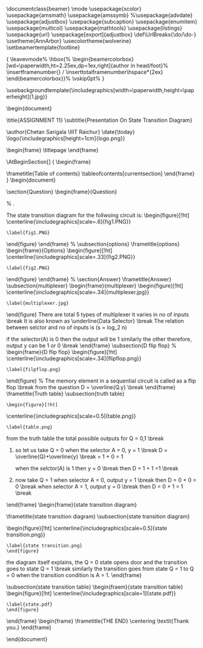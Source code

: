 
\documentclass{beamer}
\mode<presentation>
\usepackage{xcolor}
\usepackage{amsmath}
\usepackage{amssymb}
%\usepackage{advdate}
\usepackage{adjustbox}
\usepackage{subcaption}
\usepackage{enumitem}
\usepackage{multicol}
\usepackage{mathtools}
\usepackage{listings}
\usepackage{url}
\usepackage[export]{adjustbox}
\def\UrlBreaks{\do\/\do-}
\usetheme{AnnArbor}
\usecolortheme{wolverine}
\setbeamertemplate{footline}

{
  \leavevmode%
  \hbox{%
  \begin{beamercolorbox}[wd=\paperwidth,ht=2.25ex,dp=1ex,right]{author in head/foot}%
    \insertframenumber{} / \inserttotalframenumber\hspace*{2ex} 
  \end{beamercolorbox}}%
  \vskip0pt%
}

 \usebackgroundtemplate{\includegraphics[width=\paperwidth,height=\paperheight]{1.jpg}}

\begin{document}

\title{ASSIGNMENT 11}
\subtitle{Presentation On State Transition Diagram}

\author{Chetan Sarigala \\IIIT Raichur}
\date{\today}
\logo{\includegraphics[height=1cm]{logo.png}}

\begin{frame}
\titlepage
\end{frame}

\AtBeginSection[]
{
\begin{frame}

\frametitle{Table of contents}
\tableofcontents[currentsection]
\end{frame}
}
\begin{document}

\section{Question}
\begin{frame}{Question}

%
.



The state transition diagram for the follwoing circuit is:
\begin{figure}[!ht]
\centerline{\includegraphics[scale=.6]{fig1.PNG}}
    
    \label{fig1.PNG}
\end{figure}
\end{frame}
%
\subsection{options}
\frametitle{options}
\begin{frame}{Options}
\begin{figure}[!ht]
\centerline{\includegraphics[scale=.33]{fig2.PNG}}
    
    \label{fig2.PNG}
\end{figure}
\end{frame}
%
\section{Answer}
\frametitle{Answer}
\subsection{multiplexer}
\begin{frame}{multiplexer}
 \begin{figure}[!ht]
\centerline{\includegraphics[scale=.34]{multiplexer.jpg}}
    
    \label{multiplexer.jpg}
    
\end{figure}
There are total 5 types of multiplexer it varies in no of inputs
\break 
It is also known as \underline{Data Selector}
\break
The relation between selctor and no of inputs is (s = log_2 n)

if the selector(A) is 0 then the output will be 1 similarly the other
therefore, output y can be 1 or 0
\break
\end{frame}
\subsection{D flip flop}
%
\begin{frame}{D flip flop}
    \begin{figure}[!ht]
\centerline{\includegraphics[scale=.34]{flipflop.png}}
    
    \label{filpflop.png}
    
\end{figure}
%
The memory element in a sequential circuit is called as a flip flop
\break
from the question D = \overline{Q.y}
\break
\end{frame}
\frametitle{Truth table}
  \subsection{truth table}
  
    \begin{figure}[!ht]
\centerline{\includegraphics[scale=0.5]{table.png}}
    
    \label{table.png}

  from the truth table the total possible outputs for Q = 0,1
  \break
 1) so let us take Q = 0  when the selector A = 0,
    y = 1
    \break
    D = \overline{Q}+\overline{y}
    \break
    = 1 + 0 = 1
    
     when the  selctor(A) is 1 then y = 0
    \break
     then D = 1 + 1 =1
     \break 
2) now take Q = 1
     when selector A = 0, output y = 1
     \break
     then D = 0 + 0 = 0
     \break
     when selector A = 1, output y = 0
     \break
     then D = 0 + 1 = 1
     \break
  
 \end{frame}
 \begin{frame}{state transition diagram}
 
 \frametitle{state transition diagram}
 \subsection{state transition diagram}
 
   \begin{figure}[!ht]
\centerline{\includegraphics[scale=0.5]{state transition.png}}
    
    \label{state transition.png}
    \end{figure}
  the diagram itself explains, the Q = 0 state opens door and the transition goes to state Q = 1
  \break
  similarly  the transition goes from state Q = 1 to Q = 0 when the transition condition is A = 1.
  \end{frame}
 
  \subsection{state transition table}
  \begin{fraem}{state transition table}
   \begin{figure}[!ht]
\centerline{\includegraphics[scale=1]{state.pdf}}
    
    \label{state.pdf}
    \end{figure}
  
\end{frame}
\begin{frame}
\frametitle{THE END}
    \centering
    \textit{Thank you.}
\end{frame}

\end{document}

